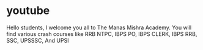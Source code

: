 # youtube
Hello students, I welcome you all to The Manas Mishra Academy. You will find various crash courses like RRB NTPC, IBPS PO, IBPS CLERK, IBPS RRB, SSC, UPSSSC, And UPSI
